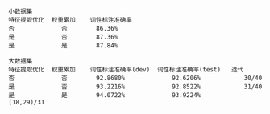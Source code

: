     小数据集
    特征提取优化  权重累加    词性标注准确率
    否             否        86.36%
    是             否        87.36%
    是             是        87.84%
    
    大数据集
    特征提取优化  权重累加    词性标注准确率(dev)  词性标注准确率(test)   迭代  
    否             否        92.8680%             92.6206%            30/40
    是             否        93.2216%             92.8522%            31/40
    是             是        94.0722%             93.9224%            (18,29)/31
